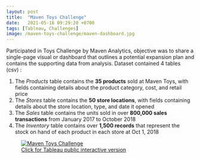 ```yaml
---
layout: post
title:  "Maven Toys Challenge"
date:   2021-05-16 09:29:20 +0700
tags: [Tableau, Challenges]
image: /maven-toys-challenge/maven-dashboard.jpg
---
```


Participated in Toys Challenge by Maven Analytics, objective was to share a single-page visual or dashboard that outlines a potential expansion plan and contains the supporting data from analysis. Dataset contained 4 tables (csv) :
1. The _Products_ table contains the **35 products** sold at Maven Toys, with fields containing details about the product category, cost, and retail price
2. The _Stores_ table contains the **50 store locations**, with fields containing details about the store location, type, and date it opened
3. The _Sales_ table contains the units sold in over **800,000 sales transactions** from January 2017 to October 2018
4. The _Inventory_ table contains over **1,500 records** that represent the stock on hand of each product in each store at Oct 1, 2018

<figure>
<a href='https://public.tableau.com/app/profile/gwari/viz/MavenToysChallenge_16211758414430/Analysis' target="_blank">
    <img src="{{ page.image }}" alt="Maven Toys Challenge">
    <figcaption>Click for Tableau public interactive version</figcaption>
</a>
</figure>
